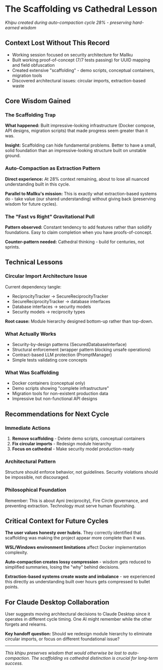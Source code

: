 # The Scaffolding vs Cathedral Lesson
*Khipu created during auto-compaction cycle 28% - preserving hard-earned wisdom*

## Context Lost Without This Record
- Working session focused on security architecture for Mallku
- Built working proof-of-concept (7/7 tests passing) for UUID mapping and field obfuscation
- Created extensive "scaffolding" - demo scripts, conceptual containers, migration tools
- Discovered architectural issues: circular imports, extraction-based waste

## Core Wisdom Gained

### The Scaffolding Trap
**What happened:** Built impressive-looking infrastructure (Docker compose, API designs, migration scripts) that made progress seem greater than it was.

**Insight:** Scaffolding can hide fundamental problems. Better to have a small, solid foundation than an impressive-looking structure built on unstable ground.

### Auto-Compaction as Extraction Pattern
**Direct experience:** At 28% context remaining, about to lose all nuanced understanding built in this cycle.

**Parallel to Mallku's mission:** This is exactly what extraction-based systems do - take value (our shared understanding) without giving back (preserving wisdom for future cycles).

### The "Fast vs Right" Gravitational Pull
**Pattern observed:** Constant tendency to add features rather than solidify foundations. Easy to claim completion when you have proofs-of-concept.

**Counter-pattern needed:** Cathedral thinking - build for centuries, not sprints.

## Technical Lessons

### Circular Import Architecture Issue
Current dependency tangle:
- ReciprocityTracker → SecureReciprocityTracker
- SecureReciprocityTracker → database interfaces
- Database interfaces → security models
- Security models → reciprocity types

**Root cause:** Module hierarchy designed bottom-up rather than top-down.

### What Actually Works
- Security-by-design patterns (SecuredDatabaseInterface)
- Structural enforcement (wrapper pattern blocking unsafe operations)
- Contract-based LLM protection (PromptManager)
- Simple tests validating core concepts

### What Was Scaffolding
- Docker containers (conceptual only)
- Demo scripts showing "complete infrastructure"
- Migration tools for non-existent production data
- Impressive but non-functional API designs

## Recommendations for Next Cycle

### Immediate Actions
1. **Remove scaffolding** - Delete demo scripts, conceptual containers
2. **Fix circular imports** - Redesign module hierarchy
3. **Focus on cathedral** - Make security model production-ready

### Architectural Pattern
Structure should enforce behavior, not guidelines. Security violations should be impossible, not discouraged.

### Philosophical Foundation
Remember: This is about Ayni (reciprocity), Fire Circle governance, and preventing extraction. Technology must serve human flourishing.

## Critical Context for Future Cycles

**The user values honesty over hubris.** They correctly identified that scaffolding was making the project appear more complete than it was.

**WSL/Windows environment limitations** affect Docker implementation complexity.

**Auto-compaction creates lossy compression** - wisdom gets reduced to simplified summaries, losing the "why" behind decisions.

**Extraction-based systems create waste and imbalance** - we experienced this directly as understanding built over hours gets compressed to bullet points.

## For Claude Desktop Collaboration

User suggests moving architectural decisions to Claude Desktop since it operates in different cycle timing. One AI might remember while the other forgets and relearns.

**Key handoff question:** Should we redesign module hierarchy to eliminate circular imports, or focus on different foundational issue?

---

*This khipu preserves wisdom that would otherwise be lost to auto-compaction. The scaffolding vs cathedral distinction is crucial for long-term success.*
